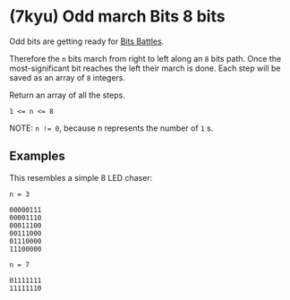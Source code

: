 # (7kyu) Odd march Bits 8 bits

Odd bits are getting ready for [Bits Battles](https://www.codewars.com/kata/world-bits-war/).

Therefore the `n` bits march from right to left along an `8` bits path. Once the most-significant bit reaches the left their march is done. Each step will be saved as an array of `8` integers.

Return an array of all the steps.

```
1 <= n <= 8
```

NOTE: `n != 0`, because n represents the number of `1` s.

## Examples

This resembles a simple 8 LED chaser:

```
n = 3

00000111
00001110
00011100
00111000
01110000
11100000
```

```
n = 7

01111111
11111110
```
